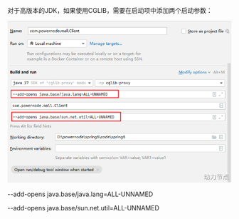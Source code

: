 对于高版本的JDK，如果使用CGLIB，需要在启动项中添加两个启动参数：

![img.png](img.png)

--add-opens java.base/java.lang=ALL-UNNAMED

--add-opens java.base/sun.net.util=ALL-UNNAMED